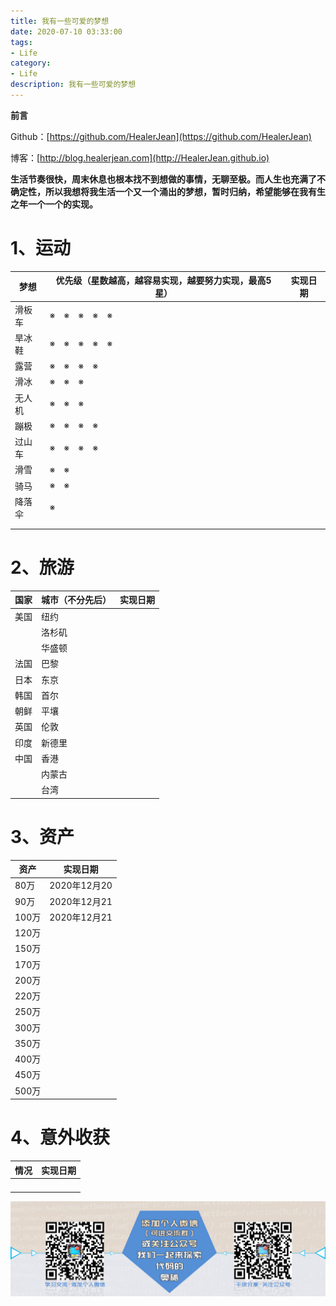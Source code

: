 ```yaml
---
title: 我有一些可爱的梦想
date: 2020-07-10 03:33:00
tags: 
- Life
category: 
- Life
description: 我有一些可爱的梦想
---
```


**前言**     

 Github：[https://github.com/HealerJean](https://github.com/HealerJean)         

 博客：[http://blog.healerjean.com](http://HealerJean.github.io)          



**生活节奏很快，周末休息也根本找不到想做的事情，无聊至极。而人生也充满了不确定性，所以我想将我生活一个又一个涌出的梦想，暂时归纳，希望能够在我有生之年一个一个的实现。**



#  1、运动

| 梦想   | 优先级（星数越高，越容易实现，越要努力实现，最高5星） | 实现日期 |
| ------ | ----------------------------------------------------- | -------- |
| 滑板车 | ※　※　※　※　※                                         |          |
| 旱冰鞋 | ※　※　※　※　※                                         |          |
| 露营   | ※　※　※　※                                            |          |
| 滑冰   | ※　※　※                                               |          |
| 无人机 | ※　※　※                                               |          |
| 蹦极   | ※　※　※　※                                            |          |
| 过山车 | ※　※　※　※                                            |          |
| 滑雪   | ※　※                                                  |          |
| 骑马   | ※　※                                                  |          |
| 降落伞 | ※                                                     |          |
|        |                                                       |          |
|        |                                                       |          |



# 2、旅游

| 国家 | 城市（不分先后） | 实现日期 |
| ---- | ---------------- | -------- |
| 美国 | 纽约             |          |
|      | 洛杉矶           |          |
|      | 华盛顿           |          |
| 法国 | 巴黎             |          |
| 日本 | 东京             |          |
| 韩国 | 首尔             |          |
| 朝鲜 | 平壤             |          |
| 英国 | 伦敦             |          |
| 印度 | 新德里           |          |
| 中国 | 香港             |          |
|      | 内蒙古           |          |
|      | 台湾             |          |





# 3、资产

| 资产  | 实现日期     |
| ----- | ------------ |
| 80万  | 2020年12月20 |
| 90万  | 2020年12月21 |
| 100万 | 2020年12月21 |
| 120万 |              |
| 150万 |              |
| 170万 |              |
| 200万 |              |
| 220万 |              |
| 250万 |              |
| 300万 |              |
| 350万 |              |
| 400万 |              |
| 450万 |              |
| 500万 |              |





# 4、意外收获

| 情况 | 实现日期 |
| ---- | -------- |
|      |          |
|      |          |
|      |          |
|      |          |





























![ContactAuthor](https://raw.githubusercontent.com/HealerJean/HealerJean.github.io/master/assets/img/artical_bottom.jpg)





<link rel="stylesheet" href="https://unpkg.com/gitalk/dist/gitalk.css">

<script src="https://unpkg.com/gitalk@latest/dist/gitalk.min.js"></script> 
<div id="gitalk-container"></div>    
 <script type="text/javascript">
    var gitalk = new Gitalk({
		clientID: `1d164cd85549874d0e3a`,
		clientSecret: `527c3d223d1e6608953e835b547061037d140355`,
		repo: `HealerJean.github.io`,
		owner: 'HealerJean',
		admin: ['HealerJean'],
		id: 'AAAAAAAAAAAAAAA',
    });
    gitalk.render('gitalk-container');
</script> 
